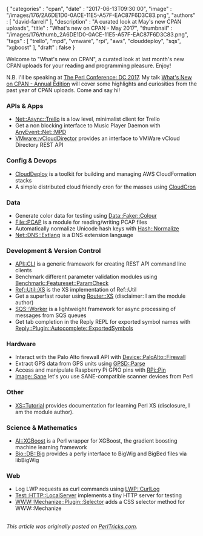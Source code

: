{
   "categories" : "cpan",
   "date" : "2017-06-13T09:30:00",
   "image" : "/images/176/2A6DE1D0-0ACE-11E5-A57F-EAC87F6D3C83.png",
   "authors" : [
      "david-farrell"
   ],
   "description" : "A curated look at May's new CPAN uploads",
   "title" : "What's new on CPAN - May 2017",
   "thumbnail" : "/images/176/thumb_2A6DE1D0-0ACE-11E5-A57F-EAC87F6D3C83.png",
   "tags" : [
      "trello",
      "mpd",
      "vmware",
      "rpi",
      "aws",
      "clouddeploy",
      "sqs",
      "xgboost"
   ],
   "draft" : false
}


Welcome to "What's new on CPAN", a curated look at last month's new CPAN uploads for your reading and programming pleasure. Enjoy!

N.B. I'll be speaking at [The Perl Conference: DC 2017](http://www.perlconference.us/tpc-2017-dc/). My talk [What's New on CPAN - Annual Edition](http://www.perlconference.us/tpc-2017-dc/talks/#what_s_new_on_cpan_annual_edition) will cover some highlights and curiosities from the past year of CPAN uploads. Come and say hi!

### APIs & Apps
* [Net::Async::Trello](https://metacpan.org/pod/Net::Async::Trello) is a low level, minimalist client for Trello
* Get a non blocking interface to Music Player Daemon with [AnyEvent::Net::MPD](https://metacpan.org/pod/AnyEvent::Net::MPD)
* [VMware::vCloudDirector](https://metacpan.org/pod/VMware::vCloudDirector) provides an interface to VMWare vCloud Directory REST API


### Config & Devops
* [CloudDeploy](https://metacpan.org/pod/CloudDeploy) is a toolkit for building and managing AWS CloudFormation stacks
* A simple distributed cloud friendly cron for the masses using [CloudCron](https://metacpan.org/pod/CloudCron)


### Data
* Generate color data for testing using [Data::Faker::Colour](https://metacpan.org/pod/Data::Faker::Colour)
* [File::PCAP](https://metacpan.org/pod/File::PCAP) is a module for reading/writing PCAP files
* Automatically normalize Unicode hash keys with [Hash::Normalize](https://metacpan.org/pod/Hash::Normalize)
* [Net::DNS::Extlang](https://metacpan.org/pod/Net::DNS::Extlang) is a DNS extension language


### Development & Version Control
* [API::CLI](https://metacpan.org/pod/API::CLI) is a generic framework for creating REST API command line clients
* Benchmark different parameter validation modules using [Benchmark::Featureset::ParamCheck](https://metacpan.org/pod/Benchmark::Featureset::ParamCheck)
* [Ref::Util::XS](https://metacpan.org/pod/Ref::Util::XS) is the XS implementation of Ref::Util
* Get a superfast router using [Router::XS](https://metacpan.org/pod/Router::XS) (disclaimer: I am the module author)
* [SQS::Worker](https://metacpan.org/pod/SQS::Worker) is a lightweight framework for async processing of messages from SQS queues
* Get tab completion in the Reply REPL for exported symbol names with [Reply::Plugin::Autocomplete::ExportedSymbols](https://metacpan.org/pod/Reply::Plugin::Autocomplete::ExportedSymbols)


### Hardware
* Interact with the Palo Alto firewall API with [Device::PaloAlto::Firewall](https://metacpan.org/pod/Device::PaloAlto::Firewall)
* Extract GPS data from GPS units using [GPSD::Parse](https://metacpan.org/pod/GPSD::Parse)
* Access and manipulate Raspberry Pi GPIO pins with [RPi::Pin](https://metacpan.org/pod/RPi::Pin)
* [Image::Sane](https://metacpan.org/pod/Image::Sane) let's you use SANE-compatible scanner devices from Perl


### Other
* [XS::Tutorial](https://metacpan.org/pod/XS::Tutorial) provides documentation for learning Perl XS (disclosure, I am the module author).

### Science & Mathematics
* [AI::XGBoost](https://metacpan.org/pod/AI::XGBoost) is a Perl wrapper for XGBoost, the gradient boosting machine learning framework
* [Bio::DB::Big](https://metacpan.org/pod/Bio::DB::Big) provides a perly interface to BigWig and BigBed files via libBigWig


### Web
* Log LWP requests as curl commands using [LWP::CurlLog](https://metacpan.org/pod/LWP::CurlLog)
* [Test::HTTP::LocalServer](https://metacpan.org/pod/Test::HTTP::LocalServer) implements a tiny HTTP server for testing
* [WWW::Mechanize::Plugin::Selector](https://metacpan.org/pod/WWW::Mechanize::Plugin::Selector) adds a CSS selector method for WWW::Mechanize

\
*This article was originally posted on [PerlTricks.com](http://perltricks.com).*

